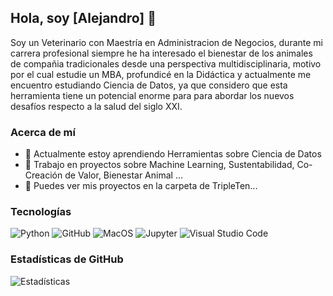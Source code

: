 ## Hola, soy [Alejandro] 👋

Soy un Veterinario con Maestría en Administracion de Negocios, durante mi carrera profesional siempre he ha interesado el bienestar de los animales de compañia tradicionales desde una perspectiva multidisciplinaria, motivo por el cual estudie un MBA, profundicé en la Didáctica y actualmente me encuentro estudiando Ciencia de Datos, ya que considero que esta herramienta tiene un potencial enorme para para abordar los nuevos desafíos respecto a la salud del siglo XXI.    

### Acerca de mí
- 🌱 Actualmente estoy aprendiendo Herramientas sobre Ciencia de Datos
- 🚀 Trabajo en proyectos sobre Machine Learning, Sustentabilidad, Co-Creación de Valor, Bienestar Animal ...
- 🔭 Puedes ver mis proyectos en la carpeta de TripleTen...

### Tecnologías
![Python](https://img.shields.io/badge/python-3670A0?style=for-the-badge&logo=python&logoColor=ffdd54)
![GitHub](https://img.shields.io/badge/github-181717?style=for-the-badge&logo=github&logoColor=white)
![MacOS](https://img.shields.io/badge/macos-000000?style=for-the-badge&logo=apple&logoColor=white)
![Jupyter](https://img.shields.io/badge/Jupyter-F37626?style=for-the-badge&logo=jupyter&logoColor=white)
![Visual Studio Code](https://img.shields.io/badge/VS%20Code-0078d4?style=for-the-badge&logo=visual-studio-code&logoColor=white)

### Estadísticas de GitHub
![Estadísticas](https://github-readme-stats.vercel.app/api?username=TuUsuario&show_icons=true&theme=radical)
